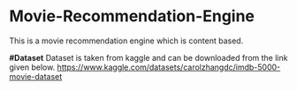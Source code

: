# Movie-Recommendation-Engine
This is a movie recommendation engine which is content based.


**#Dataset**
Dataset is taken from kaggle and can be downloaded from the link given below.
https://www.kaggle.com/datasets/carolzhangdc/imdb-5000-movie-dataset
